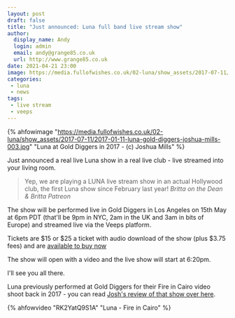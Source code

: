 ```yaml
---
layout: post
draft: false
title: "Just announced: Luna full band live stream show"
author:
  display_name: Andy
  login: admin
  email: andy@grange85.co.uk
  url: http://www.grange85.co.uk
date: 2021-04-21 23:00
image: https://media.fullofwishes.co.uk/02-luna/show_assets/2017-07-11/2017-01-11-luna-gold-diggers-joshua-mills-003.jpg
categories:
 - luna
 - news
tags:
 - live stream
 - veeps
---
```

{% ahfowimage "https://media.fullofwishes.co.uk/02-luna/show_assets/2017-07-11/2017-01-11-luna-gold-diggers-joshua-mills-003.jpg" "Luna at Gold Diggers in 2017 - (c) Joshua Mills" %}

Just announced a real live Luna show in a real live club - live streamed into your living room.

> Yep, we are playing a LUNA live stream show in an actual Hollywood club, the first Luna show since February last year!
> _Britta on the Dean & Britta Patreon_

The show will be performed live in Gold Diggers in Los Angeles on 15th May at 6pm PDT (that'll be 9pm in NYC, 2am in the UK and 3am in bits of Europe) and streamed live via the Veeps platform.

Tickets are $15 or $25 a ticket with audio download of the show (plus $3.75 fees) and are [available to buy now](https://luna.veeps.com/stream/events/39805cda-3dc3-4281-8343-54004240c9fc)
<!--more-->

The show will open with a video and the live show will start at 6:20pm. 

I'll see you all there.

Luna previously performed at Gold Diggers for their Fire in Cairo video shoot back in 2017 - you can read [Josh's review of that show over here](/2017/07/17/a-rolling-and-rollicking-dream-luna-gold-diggers/).

{% ahfowvideo "RK2YatQ9S1A" "Luna - Fire in Cairo" %}
